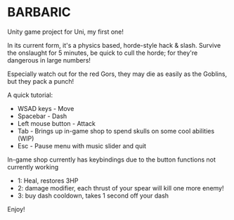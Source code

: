 # BARBARIC
Unity game project for Uni, my first one!

In its current form, it's a physics based, horde-style hack & slash.
Survive the onslaught for 5 minutes, be quick to cull the horde; for they're dangerous in large numbers!

Especially watch out for the red Gors, they may die as easily as the Goblins, but they pack a punch!

A quick tutorial:
- WSAD keys - Move
- Spacebar - Dash
- Left mouse button - Attack
- Tab - Brings up in-game shop to spend skulls on some cool abilities (WIP)
- Esc - Pause menu with music slider and quit

In-game shop currently has keybindings due to the button functions not currently working
- 1: Heal, restores 3HP
- 2: damage modifier, each thrust of your spear will kill one more enemy!
- 3: buy dash cooldown, takes 1 second off your dash

Enjoy!
